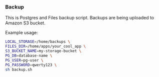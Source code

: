 ### Backup

This is Postgres and Files backup script. Backups are being uploaded to Amazon S3 bucket.

Example usage:

```bash
LOCAL_STORAGE=/home/backups \
FILES_DIR=/home/apps/your_cool_app \
S3_BUCKET_NAME=my-storage-bucket \
PG_DB=database-name \
PG_USER=pg-user \
PG_PASSWORD=qwerty123 \
sh backup.sh
```